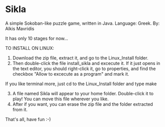 Sikla
=====

A simple Sokoban-like puzzle game, written in Java. Language: Greek.
By: Alkis Mavridis

It has only 10 stages for now...


TO INSTALL ON LINUX:

1. Download the zip file, extract it, and go to the Linux_Install folder.
2. Then double-click the file install_sikla and excecute it.
If it just opens in the text editor, you should right-click it, go to properties, and find the checkbox
"Allow to excecute as a program" and mark it.

If you like terminal more, just cd to the Linux_Install folder and type
make


3. A file named Sikla will appear to your home folder. Double-click it to play!
You can move this file wherever you like.
4. After if you want, you can erase the zip file and the folder extracted from it.

That's all, have fun :-)

